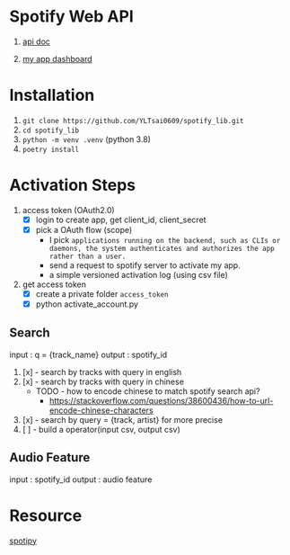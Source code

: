 # Spotify Web API

1. [api doc](https://developer.spotify.com/documentation/web-api/reference/#/)

2. [my app dashboard](https://developer.spotify.com/dashboard/applications/24c65b22bb194a7f959900db705771c9)
  
# Installation

1. `git clone https://github.com/YLTsai0609/spotify_lib.git`
2. `cd spotify_lib`
3. `python -m venv .venv` (python 3.8)
4. `poetry install`
  
# Activation Steps

1. access token (OAuth2.0)
   - [x] login to create app, get client_id, client_secret 
   - [x] pick a OAuth flow (scope)
     - I pick `applications running on the backend, such as CLIs or daemons, the system authenticates and authorizes the app rather than a user.` 
     - send a request to spotify server to activate my app.
     - a simple versioned activation log (using csv file)
2. get access token
   - [x] create a private folder `access_token`
   - [x] python activate_account.py

## Search

input : q = {track_name}
output : spotify_id

1. [x] - search by tracks with query in english
2. [x] - search by tracks with query in chinese
   * TODO - how to encode chinese to match spotify search api?
     * https://stackoverflow.com/questions/38600436/how-to-url-encode-chinese-characters
3. [x] - search by query = {track, artist} for more precise 
4. [ ] - build a operator(input csv, output csv)

## Audio Feature

input : spotify_id
output : audio feature

# Resource

[spotipy](https://github.com/plamere/spotipy)
 